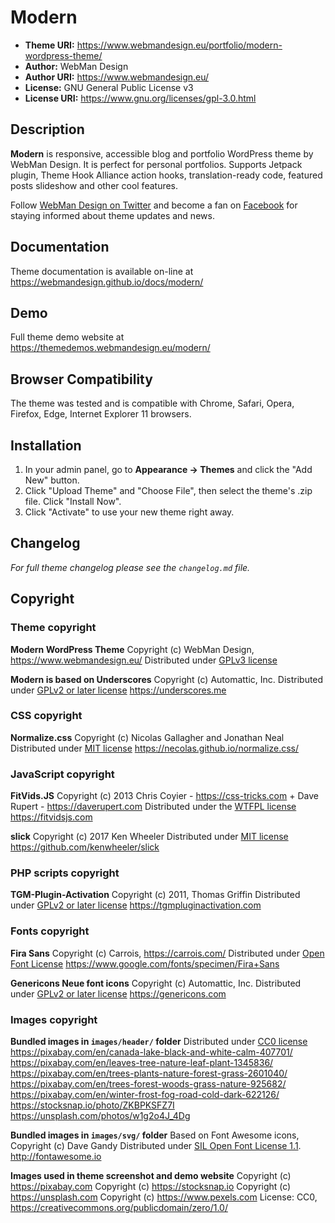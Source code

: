 # Modern

* **Theme URI:**    https://www.webmandesign.eu/portfolio/modern-wordpress-theme/
* **Author:**       WebMan Design
* **Author URI:**   https://www.webmandesign.eu/
* **License:**      GNU General Public License v3
* **License URI:**  https://www.gnu.org/licenses/gpl-3.0.html


## Description

**Modern** is responsive, accessible blog and portfolio WordPress theme by WebMan Design. It is perfect for personal portfolios. Supports Jetpack plugin, Theme Hook Alliance action hooks, translation-ready code, featured posts slideshow and other cool features.

Follow [WebMan Design on Twitter](https://twitter.com/webmandesigneu) and become a fan on [Facebook](https://www.facebook.com/webmandesigneu) for staying informed about theme updates and news.


## Documentation

Theme documentation is available on-line at https://webmandesign.github.io/docs/modern/


## Demo

Full theme demo website at https://themedemos.webmandesign.eu/modern/


## Browser Compatibility

The theme was tested and is compatible with Chrome, Safari, Opera, Firefox, Edge, Internet Explorer 11 browsers.


## Installation

1. In your admin panel, go to **Appearance &rarr; Themes** and click the "Add New" button.
2. Click "Upload Theme" and "Choose File", then select the theme's .zip file. Click "Install Now".
3. Click "Activate" to use your new theme right away.


## Changelog

*For full theme changelog please see the `changelog.md` file.*


## Copyright

### Theme copyright

**Modern WordPress Theme**
Copyright (c) WebMan Design, https://www.webmandesign.eu/
Distributed under [GPLv3 license](https://www.gnu.org/licenses/gpl-3.0.html)

**Modern is based on Underscores**
Copyright (c) Automattic, Inc.
Distributed under [GPLv2 or later license](https://www.gnu.org/licenses/gpl-2.0.html)
https://underscores.me

### CSS copyright

**Normalize.css**
Copyright (c) Nicolas Gallagher and Jonathan Neal
Distributed under [MIT license](https://opensource.org/licenses/MIT)
https://necolas.github.io/normalize.css/

### JavaScript copyright

**FitVids.JS**
Copyright (c) 2013 Chris Coyier - https://css-tricks.com + Dave Rupert - https://daverupert.com
Distributed under the [WTFPL license](https://sam.zoy.org/wtfpl/)
https://fitvidsjs.com

**slick**
Copyright (c) 2017 Ken Wheeler
Distributed under [MIT license](https://opensource.org/licenses/MIT)
https://github.com/kenwheeler/slick

### PHP scripts copyright

**TGM-Plugin-Activation**
Copyright (c) 2011, Thomas Griffin
Distributed under [GPLv2 or later license](https://www.gnu.org/licenses/gpl-2.0.html)
https://tgmpluginactivation.com

### Fonts copyright

**Fira Sans**
Copyright (c) Carrois, https://carrois.com/
Distributed under [Open Font License](http://scripts.sil.org/cms/scripts/page.php?site_id=nrsi&id=OFL_web)
https://www.google.com/fonts/specimen/Fira+Sans

**Genericons Neue font icons**
Copyright (c) Automattic, Inc.
Distributed under [GPLv2 or later license](https://www.gnu.org/licenses/gpl-2.0.html)
https://genericons.com

### Images copyright

**Bundled images in `images/header/` folder**
Distributed under [CC0 license](https://creativecommons.org/publicdomain/zero/1.0/)
https://pixabay.com/en/canada-lake-black-and-white-calm-407701/
https://pixabay.com/en/leaves-tree-nature-leaf-plant-1345836/
https://pixabay.com/en/trees-plants-nature-forest-grass-2601040/
https://pixabay.com/en/trees-forest-woods-grass-nature-925682/
https://pixabay.com/en/winter-frost-fog-road-cold-dark-622126/
https://stocksnap.io/photo/ZKBPKSFZ7I
https://unsplash.com/photos/w1g2o4J_4Dg

**Bundled images in `images/svg/` folder**
Based on Font Awesome icons, Copyright (c) Dave Gandy
Distributed under [SIL Open Font License 1.1](http://scripts.sil.org/OFL).
http://fontawesome.io

**Images used in theme screenshot and demo website**
Copyright (c) https://pixabay.com
Copyright (c) https://stocksnap.io
Copyright (c) https://unsplash.com
Copyright (c) https://www.pexels.com
License: CC0, https://creativecommons.org/publicdomain/zero/1.0/

